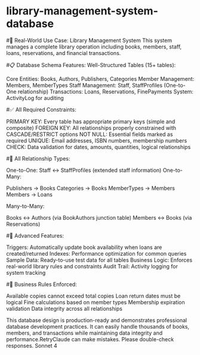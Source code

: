 # library-management-system-database
#🎯 Real-World Use Case: Library Management System
This system manages a complete library operation including books, members, staff, loans, reservations, and financial transactions.

#📋 Database Schema Features:
Well-Structured Tables (15+ tables):

Core Entities: Books, Authors, Publishers, Categories
Member Management: Members, MemberTypes
Staff Management: Staff, StaffProfiles (One-to-One relationship)
Transactions: Loans, Reservations, FinePayments
System: ActivityLog for auditing

#✅ All Required Constraints:

PRIMARY KEY: Every table has appropriate primary keys (simple and composite)
FOREIGN KEY: All relationships properly constrained with CASCADE/RESTRICT options
NOT NULL: Essential fields marked as required
UNIQUE: Email addresses, ISBN numbers, membership numbers
CHECK: Data validation for dates, amounts, quantities, logical relationships

#🔗 All Relationship Types:

One-to-One: Staff ↔ StaffProfiles (extended staff information)
One-to-Many:

Publishers → Books
Categories → Books
MemberTypes → Members
Members → Loans


Many-to-Many:

Books ↔ Authors (via BookAuthors junction table)
Members ↔ Books (via Reservations)



#🚀 Advanced Features:

Triggers: Automatically update book availability when loans are created/returned
Indexes: Performance optimization for common queries
Sample Data: Ready-to-use test data for all tables
Business Logic: Enforces real-world library rules and constraints
Audit Trail: Activity logging for system tracking

#💼 Business Rules Enforced:

Available copies cannot exceed total copies
Loan return dates must be logical
Fine calculations based on member types
Membership expiration validation
Data integrity across all relationships

This database design is production-ready and demonstrates professional database development practices. It can easily handle thousands of books, members, and transactions while maintaining data integrity and performance.RetryClaude can make mistakes. Please double-check responses. Sonnet 4
